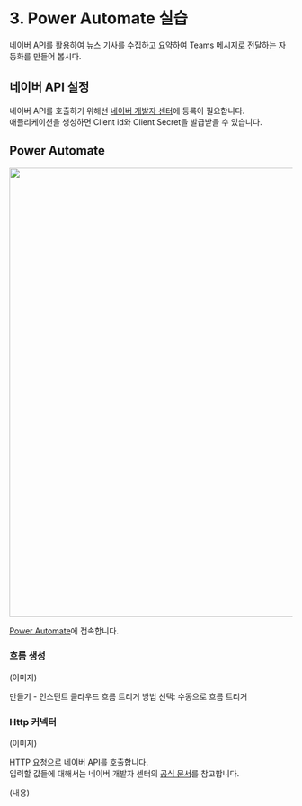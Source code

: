 # 3. Power Automate 실습

네이버 API를 활용하여 뉴스 기사를 수집하고 요약하여 Teams 메시지로 전달하는 자동화를 만들어 봅시다.


## 네이버 API 설정

네이버 API를 호출하기 위해선 [네이버 개발자 센터](https://developers.naver.com/)에 등록이 필요합니다.  
애플리케이션을 생성하면 Client id와 Client Secret을 발급받을 수 있습니다.  


## Power Automate

<img width="800" src="https://github.com/user-attachments/assets/4be085b7-48aa-43c6-bcbd-9ca5e8673de4" />

[Power Automate](make.powerautomate.com)에 접속합니다.


### 흐름 생성

(이미지)

만들기 - 인스턴트 클라우드 흐름
트리거 방법 선택: 수동으로 흐름 트리거


### Http 커넥터

(이미지)

HTTP 요청으로 네이버 API를 호출합니다.  
입력할 값들에 대해서는 네이버 개발자 센터의 [공식 문서](https://developers.naver.com/docs/serviceapi/search/news/news.md)를 참고합니다.  

(내용)
